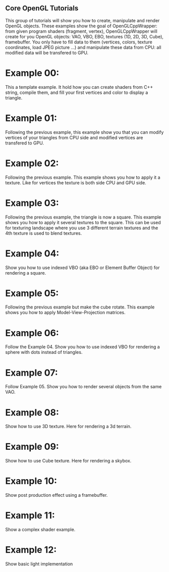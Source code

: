 ## Core OpenGL Tutorials

This group of tutorials will show you how to create, manipulate and render OpenGL
objects. These examples show the goal of OpenGLCppWrapper: from given program shaders
(fragment, vertex), OpenGLCppWrapper will create for you OpenGL objects: VAO, VBO,
EBO, textures (1D, 2D, 3D, Cube), framebuffer. You only have to fill data to them (vertices,
colors, texture coordinates, load JPEG picture ...) and manipulate these data from CPU:
all modified data will be transfered to GPU.

Example 00:
===========

This a template example. It hold how you can create shaders from C++ string, compile them,
and fill your first vertices and color to display a triangle.

Example 01:
===========

Following the previous example, this example show you that you can modify vertices of your
triangles from CPU side and modified vertices are transfered to GPU.

Example 02:
===========

Following the previous example. This example shows you how to
apply it a texture. Like for vertices the texture is both side CPU and GPU side.

Example 03:
===========

Following the previous example, the triangle is now a square. This example shows you how to
apply it several textures to the square. This can be used for texturing landscape where you
use 3 different terrain textures and the 4th texture is used to blend textures.

Example 04:
===========

Show you how to use indexed VBO (aka EBO or Element Buffer Object) for rendering a square.

Example 05:
===========

Following the previous example but make the cube rotate. This example shows you how to apply
Model-View-Projection matrices.

Example 06:
===========

Follow the Example 04. Show you how to use indexed VBO for rendering a sphere with dots instead of triangles.

Example 07:
===========

Follow Example 05. Show you how to render several objects from the same VAO.

Example 08:
===========

Show how to use 3D texture. Here for rendering a 3d terrain.

Example 09:
===========

Show how to use Cube texture. Here for rendering a skybox.

Example 10:
===========

Show post production effect using a framebuffer.

Example 11:
===========

Show a complex shader example.

Example 12:
===========

Show basic light implementation
